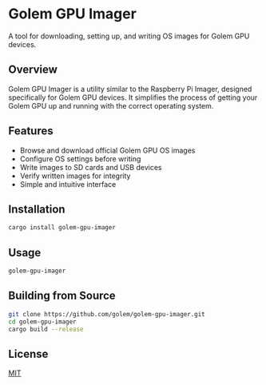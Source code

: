 # Golem GPU Imager

A tool for downloading, setting up, and writing OS images for Golem GPU devices.

## Overview

Golem GPU Imager is a utility similar to the Raspberry Pi Imager, designed specifically for Golem GPU devices. It simplifies the process of getting your Golem GPU up and running with the correct operating system.

## Features

- Browse and download official Golem GPU OS images
- Configure OS settings before writing
- Write images to SD cards and USB devices
- Verify written images for integrity
- Simple and intuitive interface

## Installation

```bash
cargo install golem-gpu-imager
```

## Usage

```bash
golem-gpu-imager
```

## Building from Source

```bash
git clone https://github.com/golem/golem-gpu-imager.git
cd golem-gpu-imager
cargo build --release
```

## License

[MIT](LICENSE)